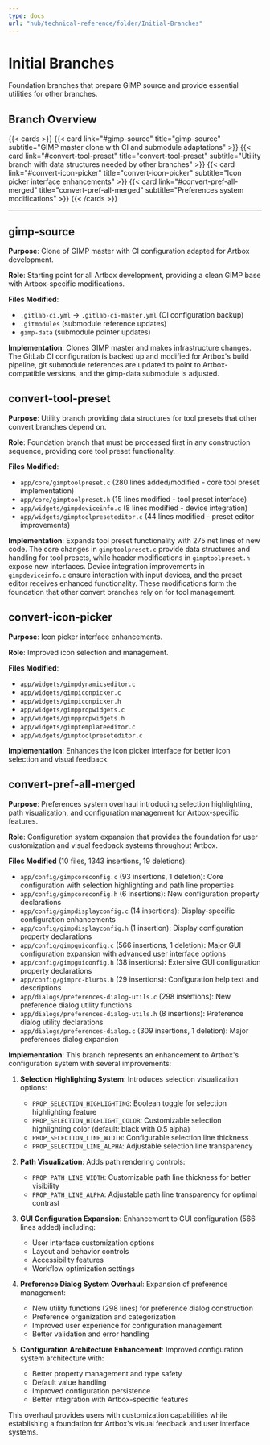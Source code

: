 ```yaml
---
type: docs
url: "hub/technical-reference/folder/Initial-Branches"
---
```


# Initial Branches

Foundation branches that prepare GIMP source and provide essential utilities for other branches.

## Branch Overview

{{< cards >}}
  {{< card link="#gimp-source" title="gimp-source" subtitle="GIMP master clone with CI and submodule adaptations" >}}
  {{< card link="#convert-tool-preset" title="convert-tool-preset" subtitle="Utility branch with data structures needed by other branches" >}}
  {{< card link="#convert-icon-picker" title="convert-icon-picker" subtitle="Icon picker interface enhancements" >}}
  {{< card link="#convert-pref-all-merged" title="convert-pref-all-merged" subtitle="Preferences system modifications" >}}
{{< /cards >}}

---

<div class="feature-section" id="gimp-source">

## gimp-source

**Purpose**: Clone of GIMP master with CI configuration adapted for Artbox development.

**Role**: Starting point for all Artbox development, providing a clean GIMP base with Artbox-specific modifications.

**Files Modified**:
- `.gitlab-ci.yml` → `.gitlab-ci-master.yml` (CI configuration backup)
- `.gitmodules` (submodule reference updates)
- `gimp-data` (submodule pointer updates)

**Implementation**: Clones GIMP master and makes infrastructure changes. The GitLab CI configuration is backed up and modified for Artbox's build pipeline, git submodule references are updated to point to Artbox-compatible versions, and the gimp-data submodule is adjusted.

</div>

<div class="feature-section" id="convert-tool-preset">

## convert-tool-preset

**Purpose**: Utility branch providing data structures for tool presets that other convert branches depend on.

**Role**: Foundation branch that must be processed first in any construction sequence, providing core tool preset functionality.

**Files Modified**:
- `app/core/gimptoolpreset.c` (280 lines added/modified - core tool preset implementation)
- `app/core/gimptoolpreset.h` (15 lines modified - tool preset interface)
- `app/widgets/gimpdeviceinfo.c` (8 lines modified - device integration)
- `app/widgets/gimptoolpreseteditor.c` (44 lines modified - preset editor improvements)

**Implementation**: Expands tool preset functionality with 275 net lines of new code. The core changes in `gimptoolpreset.c` provide data structures and handling for tool presets, while header modifications in `gimptoolpreset.h` expose new interfaces. Device integration improvements in `gimpdeviceinfo.c` ensure interaction with input devices, and the preset editor receives enhanced functionality. These modifications form the foundation that other convert branches rely on for tool management.

</div>

<div class="feature-section" id="convert-icon-picker">

## convert-icon-picker

**Purpose**: Icon picker interface enhancements.

**Role**: Improved icon selection and management.

**Files Modified**:
- `app/widgets/gimpdynamicseditor.c`
- `app/widgets/gimpiconpicker.c`
- `app/widgets/gimpiconpicker.h`
- `app/widgets/gimppropwidgets.c`
- `app/widgets/gimppropwidgets.h`
- `app/widgets/gimptemplateeditor.c`
- `app/widgets/gimptoolpreseteditor.c`

**Implementation**: Enhances the icon picker interface for better icon selection and visual feedback.

</div>

<div class="feature-section" id="convert-pref-all-merged">

## convert-pref-all-merged

**Purpose**: Preferences system overhaul introducing selection highlighting, path visualization, and configuration management for Artbox-specific features.

**Role**: Configuration system expansion that provides the foundation for user customization and visual feedback systems throughout Artbox.

**Files Modified** (10 files, 1343 insertions, 19 deletions):
- `app/config/gimpcoreconfig.c` (93 insertions, 1 deletion): Core configuration with selection highlighting and path line properties
- `app/config/gimpcoreconfig.h` (6 insertions): New configuration property declarations
- `app/config/gimpdisplayconfig.c` (14 insertions): Display-specific configuration enhancements
- `app/config/gimpdisplayconfig.h` (1 insertion): Display configuration property declarations
- `app/config/gimpguiconfig.c` (566 insertions, 1 deletion): Major GUI configuration expansion with advanced user interface options
- `app/config/gimpguiconfig.h` (38 insertions): Extensive GUI configuration property declarations
- `app/config/gimprc-blurbs.h` (29 insertions): Configuration help text and descriptions
- `app/dialogs/preferences-dialog-utils.c` (298 insertions): New preference dialog utility functions
- `app/dialogs/preferences-dialog-utils.h` (8 insertions): Preference dialog utility declarations
- `app/dialogs/preferences-dialog.c` (309 insertions, 1 deletion): Major preferences dialog expansion

**Implementation**: This branch represents an enhancement to Artbox's configuration system with several improvements:

1. **Selection Highlighting System**: Introduces selection visualization options:
   - `PROP_SELECTION_HIGHLIGHTING`: Boolean toggle for selection highlighting feature
   - `PROP_SELECTION_HIGHLIGHT_COLOR`: Customizable selection highlighting color (default: black with 0.5 alpha)
   - `PROP_SELECTION_LINE_WIDTH`: Configurable selection line thickness
   - `PROP_SELECTION_LINE_ALPHA`: Adjustable selection line transparency

2. **Path Visualization**: Adds path rendering controls:
   - `PROP_PATH_LINE_WIDTH`: Customizable path line thickness for better visibility
   - `PROP_PATH_LINE_ALPHA`: Adjustable path line transparency for optimal contrast

3. **GUI Configuration Expansion**: Enhancement to GUI configuration (566 lines added) including:
   - User interface customization options
   - Layout and behavior controls
   - Accessibility features
   - Workflow optimization settings

4. **Preference Dialog System Overhaul**: Expansion of preference management:
   - New utility functions (298 lines) for preference dialog construction
   - Preference organization and categorization
   - Improved user experience for configuration management
   - Better validation and error handling

5. **Configuration Architecture Enhancement**: Improved configuration system architecture with:
   - Better property management and type safety
   - Default value handling
   - Improved configuration persistence
   - Better integration with Artbox-specific features

This overhaul provides users with customization capabilities while establishing a foundation for Artbox's visual feedback and user interface systems.

</div>